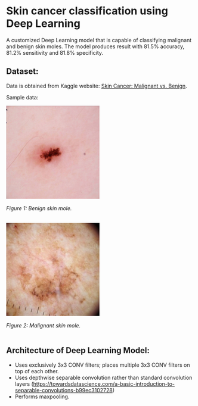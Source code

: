 # Skin cancer classification using Deep Learning
A customized Deep Learning model that is capable of classifying malignant and benign skin moles. The model produces result with 81.5% accuracy, 81.2% sensitivity and 81.8% specificity.

## Dataset:

Data is obtained from Kaggle website: [Skin Cancer: Malignant vs. Benign](https://www.kaggle.com/fanconic/skin-cancer-malignant-vs-benign#10.jpg).

Sample data:

<img src="https://github.com/minhducubc97/Skin-cancer-detection/blob/master/images/benign.jpg" height="250"/>

*Figure 1: Benign skin mole.*
<br/><br/>

<img src="https://github.com/minhducubc97/Skin-cancer-detection/blob/master/images/malignant.jpg" height="250"/>

*Figure 2: Malignant skin mole.*
<br/><br/>

## Architecture of Deep Learning Model:

- Uses exclusively 3x3 CONV filters; places multiple 3x3 CONV filters on top of each other.
- Uses depthwise separable convolution rather than standard convolution layers (https://towardsdatascience.com/a-basic-introduction-to-separable-convolutions-b99ec3102728)
- Performs maxpooling.